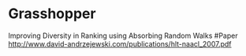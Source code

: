 # Grasshopper
Improving Diversity in Ranking using Absorbing Random Walks
#Paper 
http://www.david-andrzejewski.com/publications/hlt-naacl_2007.pdf
